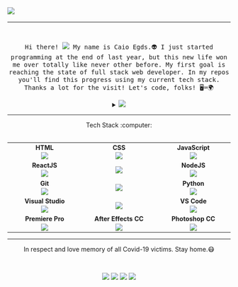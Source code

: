 <div>
<img src="https://media.giphy.com/media/ffaqz9e5WOSppICTdw/giphy.gif" width="1000px">
</div>

---

<br>
<p align="center"> <samp>Hi there! <img src="https://github.com/TheDudeThatCode/TheDudeThatCode/blob/master/Assets/Hi.gif" width="29px"> My name is Caio Egds.👽 I just started programming at the end of last year, but this new life won me over totally like never other before. My first goal is reaching the state of full stack web developer. In my repos you'll find this progress using my current tech stack. Thanks a lot for the visit! Let's code, folks! 🖥⌨🌍 
<br>
 
<details align="center">
  <summary><img src="https://img.shields.io/badge/-more%20things%20about%20me-black"></summary>
  <br> 
  <img src="https://github.com/kylelionegds/kylelionegds/blob/main/aboutme.png?raw=true">
  <br>
  <img align="right" alt="GIF" height="190px" src="https://media.giphy.com/media/J5B1Y8QZnzXXbLQIBu/giphy.gif" />

   
   <p align="center">Now Playing 🎧  
   
   [![Spotify](https://novatorem-one-khaki.vercel.app/api/spotify)](https://open.spotify.com/user/12156243433)

</details>

---

<div align="center">
Tech Stack :computer:

<br>
<br>
<table>
<tbody>
 <tr>
<td align="center" width="20%">
<span><b><center>HTML</center></b></span> 
<img align="center" height=50px src="https://img.icons8.com/color/2x/html-5.png"> 
</td>
  
<td align="center" width="20%">
<span><b><center>CSS</center></b></span> 
<img align="center" height=50px src="https://img.icons8.com/color/48/000000/css3.png"> 
</td>
 
<td align="center" width="20%">
<span><b><center>JavaScript</center></b></span> 
<img align="center" height=50px src="https://img.icons8.com/color/2x/javascript.png"> 
</td>
 </tr>
  
<td align="center" width="20%">
<span><b><center>ReactJS</center></b></span> 
<img align="center" height=50px src="https://img.icons8.com/ultraviolet/2x/react.png"> 
</td>

<td align="center" width="20%">

<img align="center" height=50px src="https://profilinator.rishav.dev/skills-assets/dot-net-original-wordmark.svg"> 
</td>

<td align="center" width="20%">
<span><b><center>NodeJS</center></b></span> 
<img align="center" height=50px src="https://img.icons8.com/color/2x/nodejs.png"> 
</td>
</tr>

<tr>
<td align="center" width="20%">
<span><b><center>Git</center></b></span> 
<img align="center" height=50px src="https://img.icons8.com/color/144/000000/git.png"> 
</td>

<td align="center" width="20%">

<img align="center" height=50px src="https://img.icons8.com/color/144/000000/c-sharp-logo.png"> 
</td>

<td align="center" width="20%">
<span><b><center>Python</center></b></span> 
<img align="center" height=50px src="https://img.icons8.com/color/2x/python.png"> 
</td>
</tr>

<tr>
<td align="center" width="20%">
<span><b><center>Visual Studio</center></b></span> 
<img align="center" height=50px src="https://img.icons8.com/fluent/144/000000/visual-studio-2019.png"> 
</td>

<td align="center" width="20%">

<img align="center" height=50px src="https://img.icons8.com/metro/100/000000/sql.png"> 
</td>



<td align="center" width="20%">
<span><b><center>VS Code</center></b></span> 
<img align="center" height=50px src="https://img.icons8.com/color/144/000000/visual-studio-code-2019.png"> 
</td>
</tr>


<td align="center" width="20%">
<span><b><center>Premiere Pro</center></b></span> 
<img align="center" height=50px src="https://img.icons8.com/fluent/144/000000/adobe-premiere-pro.png"> 
</td>

<td align="center" width="20%">
<span><b><center>After Effects CC</center></b></span> 
<img align="center" height=50px src="https://img.icons8.com/color/144/000000/adobe-after-effects.png"> 
</td>


<td align="center" width="20%">
<span><b><center>Photoshop CC</center></b></span> 
<img align="center" height=50px src="https://img.icons8.com/fluent/144/000000/adobe-photoshop.png"> 
</td>
</tr>

</tbody>
</table>
</div>

---
<p align="center">In respect and love memory of all Covid-19 victims. Stay home.😷</p>
<br>
<p align="center">
    <a href="https://www.linkedin.com/in/caioespindola/" alt="LinkedIn">
        <img src="https://img.shields.io/badge/-LinkedIn-black?style=for-the-badge&logo=linkedin" /></a> 
    <a href="https://www.instagram.com/sleepwalkeroz" alt="Instagram">
        <img src="https://img.shields.io/badge/-Instagram-black?style=for-the-badge&logo=instagram&logoColor=white" /></a>
    <a href="https://www.facebook.com/kylelionegds" alt="Facebook">
        <img src="https://img.shields.io/badge/-Facebook-black?style=for-the-badge&logo=facebook&logoColor=white" /></a>
     <a href="https://twitter.com/caioegds" alt="Twitter">
        <img src="https://img.shields.io/badge/-Twitter-black?style=for-the-badge&logo=twitter&logoColor=white" /></a>
    


